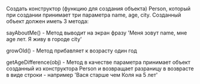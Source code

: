 Создать конструктор (функцию для создания объекта) Person, который при создании принимает три параметра name, age, city. Созданный объект должен иметь 3 метода:

sayAboutMe() - Метод выводит на экран фразу 'Меня зовут name, мне age лет. Я живу в городе city'

growOld() - Метод прибавляет к возрасту один год

getAgeDifference(obj) - Метод в качестве параметра принимает объект созданный из конструктора Person и возвращает разраницу в возврасте в виде строки - например 'Вася старше чем Коля на 5 лет'